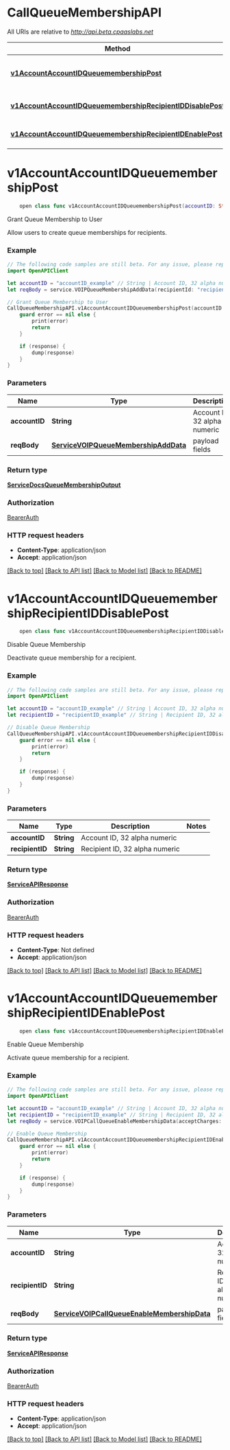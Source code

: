 # CallQueueMembershipAPI

All URIs are relative to *http://api.beta.cpaaslabs.net*

Method | HTTP request | Description
------------- | ------------- | -------------
[**v1AccountAccountIDQueuemembershipPost**](CallQueueMembershipAPI.md#v1accountaccountidqueuemembershippost) | **POST** /v1/account/{accountID}/queuemembership | Grant Queue Membership to User
[**v1AccountAccountIDQueuemembershipRecipientIDDisablePost**](CallQueueMembershipAPI.md#v1accountaccountidqueuemembershiprecipientiddisablepost) | **POST** /v1/account/{accountID}/queuemembership/{recipientID}/disable | Disable Queue Membership
[**v1AccountAccountIDQueuemembershipRecipientIDEnablePost**](CallQueueMembershipAPI.md#v1accountaccountidqueuemembershiprecipientidenablepost) | **POST** /v1/account/{accountID}/queuemembership/{recipientID}/enable | Enable Queue Membership


# **v1AccountAccountIDQueuemembershipPost**
```swift
    open class func v1AccountAccountIDQueuemembershipPost(accountID: String, reqBody: ServiceVOIPQueueMembershipAddData, completion: @escaping (_ data: ServiceDocsQueueMembershipOutput?, _ error: Error?) -> Void)
```

Grant Queue Membership to User

Allow users to create queue memberships for recipients.

### Example
```swift
// The following code samples are still beta. For any issue, please report via http://github.com/OpenAPITools/openapi-generator/issues/new
import OpenAPIClient

let accountID = "accountID_example" // String | Account ID, 32 alpha numeric
let reqBody = service.VOIPQueueMembershipAddData(recipientId: "recipientId_example") // ServiceVOIPQueueMembershipAddData | payload fields

// Grant Queue Membership to User
CallQueueMembershipAPI.v1AccountAccountIDQueuemembershipPost(accountID: accountID, reqBody: reqBody) { (response, error) in
    guard error == nil else {
        print(error)
        return
    }

    if (response) {
        dump(response)
    }
}
```

### Parameters

Name | Type | Description  | Notes
------------- | ------------- | ------------- | -------------
 **accountID** | **String** | Account ID, 32 alpha numeric | 
 **reqBody** | [**ServiceVOIPQueueMembershipAddData**](ServiceVOIPQueueMembershipAddData.md) | payload fields | 

### Return type

[**ServiceDocsQueueMembershipOutput**](ServiceDocsQueueMembershipOutput.md)

### Authorization

[BearerAuth](../README.md#BearerAuth)

### HTTP request headers

 - **Content-Type**: application/json
 - **Accept**: application/json

[[Back to top]](#) [[Back to API list]](../README.md#documentation-for-api-endpoints) [[Back to Model list]](../README.md#documentation-for-models) [[Back to README]](../README.md)

# **v1AccountAccountIDQueuemembershipRecipientIDDisablePost**
```swift
    open class func v1AccountAccountIDQueuemembershipRecipientIDDisablePost(accountID: String, recipientID: String, completion: @escaping (_ data: ServiceAPIResponse?, _ error: Error?) -> Void)
```

Disable Queue Membership

Deactivate queue membership for a recipient.

### Example
```swift
// The following code samples are still beta. For any issue, please report via http://github.com/OpenAPITools/openapi-generator/issues/new
import OpenAPIClient

let accountID = "accountID_example" // String | Account ID, 32 alpha numeric
let recipientID = "recipientID_example" // String | Recipient ID, 32 alpha numeric

// Disable Queue Membership
CallQueueMembershipAPI.v1AccountAccountIDQueuemembershipRecipientIDDisablePost(accountID: accountID, recipientID: recipientID) { (response, error) in
    guard error == nil else {
        print(error)
        return
    }

    if (response) {
        dump(response)
    }
}
```

### Parameters

Name | Type | Description  | Notes
------------- | ------------- | ------------- | -------------
 **accountID** | **String** | Account ID, 32 alpha numeric | 
 **recipientID** | **String** | Recipient ID, 32 alpha numeric | 

### Return type

[**ServiceAPIResponse**](ServiceAPIResponse.md)

### Authorization

[BearerAuth](../README.md#BearerAuth)

### HTTP request headers

 - **Content-Type**: Not defined
 - **Accept**: application/json

[[Back to top]](#) [[Back to API list]](../README.md#documentation-for-api-endpoints) [[Back to Model list]](../README.md#documentation-for-models) [[Back to README]](../README.md)

# **v1AccountAccountIDQueuemembershipRecipientIDEnablePost**
```swift
    open class func v1AccountAccountIDQueuemembershipRecipientIDEnablePost(accountID: String, recipientID: String, reqBody: ServiceVOIPCallQueueEnableMembershipData, completion: @escaping (_ data: ServiceAPIResponse?, _ error: Error?) -> Void)
```

Enable Queue Membership

Activate queue membership for a recipient.

### Example
```swift
// The following code samples are still beta. For any issue, please report via http://github.com/OpenAPITools/openapi-generator/issues/new
import OpenAPIClient

let accountID = "accountID_example" // String | Account ID, 32 alpha numeric
let recipientID = "recipientID_example" // String | Recipient ID, 32 alpha numeric
let reqBody = service.VOIPCallQueueEnableMembershipData(acceptCharges: false) // ServiceVOIPCallQueueEnableMembershipData | payload fields

// Enable Queue Membership
CallQueueMembershipAPI.v1AccountAccountIDQueuemembershipRecipientIDEnablePost(accountID: accountID, recipientID: recipientID, reqBody: reqBody) { (response, error) in
    guard error == nil else {
        print(error)
        return
    }

    if (response) {
        dump(response)
    }
}
```

### Parameters

Name | Type | Description  | Notes
------------- | ------------- | ------------- | -------------
 **accountID** | **String** | Account ID, 32 alpha numeric | 
 **recipientID** | **String** | Recipient ID, 32 alpha numeric | 
 **reqBody** | [**ServiceVOIPCallQueueEnableMembershipData**](ServiceVOIPCallQueueEnableMembershipData.md) | payload fields | 

### Return type

[**ServiceAPIResponse**](ServiceAPIResponse.md)

### Authorization

[BearerAuth](../README.md#BearerAuth)

### HTTP request headers

 - **Content-Type**: application/json
 - **Accept**: application/json

[[Back to top]](#) [[Back to API list]](../README.md#documentation-for-api-endpoints) [[Back to Model list]](../README.md#documentation-for-models) [[Back to README]](../README.md)

